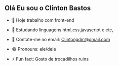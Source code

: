 
## Olá Eu sou o Clinton Bastos


- 🔭 Hoje trabalho com front-end
- 🌱 Estudando linguagens html,css,javascript e etc,
- 💬 Contate-me no email: Clintongdm@gmail.com

- 😄 Pronouns: ele/dele
- ⚡ Fun fact: Gosto de trocadilhos ruins 
